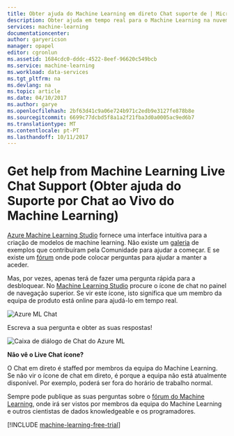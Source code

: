 ```yaml
---
title: Obter ajuda do Machine Learning em direto Chat suporte de | Microsoft Docs
description: Obter ajuda em tempo real para o Machine Learning na nuvem com a funcionalidade de suporte de Chat em direto.
services: machine-learning
documentationcenter: 
author: garyericson
manager: opapel
editor: cgronlun
ms.assetid: 1684cdc0-dddc-4522-8eef-96620c549bcb
ms.service: machine-learning
ms.workload: data-services
ms.tgt_pltfrm: na
ms.devlang: na
ms.topic: article
ms.date: 04/10/2017
ms.author: garye
ms.openlocfilehash: 2bf63d41c9a06e724b971c2edb9e3127fe878b8e
ms.sourcegitcommit: 6699c77dcbd5f8a1a2f21fba3d0a0005ac9ed6b7
ms.translationtype: MT
ms.contentlocale: pt-PT
ms.lasthandoff: 10/11/2017
---
```

# <a name="get-help-from-machine-learning-live-chat-support"></a>Get help from Machine Learning Live Chat Support (Obter ajuda do Suporte por Chat ao Vivo do Machine Learning)
[Azure Machine Learning Studio](what-is-ml-studio.md) fornece uma interface intuitiva para a criação de modelos de machine learning. Não existe um [galeria](gallery-how-to-use-contribute-publish.md) de exemplos que contribuíram pela Comunidade para ajudar a começar. E se existe um [fórum](https://social.msdn.microsoft.com/forums/azure/home?forum=MachineLearning) onde pode colocar perguntas para ajudar a manter a aceder. 

Mas, por vezes, apenas terá de fazer uma pergunta rápida para a desbloquear. No [Machine Learning Studio](http://studio.azureml.net/Home) procure o ícone de chat no painel de navegação superior.  Se vir este ícone, isto significa que um membro da equipa de produto está online para ajudá-lo em tempo real.

![Azure ML Chat](./media/live-chat/AzureMLChatNavBar.png)

Escreva a sua pergunta e obter as suas respostas!

![Caixa de diálogo de Chat do Azure ML](./media/live-chat/AzureMLChat.png)

**Não vê o Live Chat ícone?**

O Chat em direto é staffed por membros da equipa do Machine Learning. Se não vir o ícone de chat em direto, é porque a equipa não está atualmente disponível. Por exemplo, poderá ser fora do horário de trabalho normal. 

Sempre pode publique as suas perguntas sobre o [fórum do Machine Learning](https://social.msdn.microsoft.com/forums/azure/home?forum=MachineLearning), onde irá ser vistos por membros da equipa do Machine Learning e outros cientistas de dados knowledgeable e os programadores.

[!INCLUDE [machine-learning-free-trial](../../../includes/machine-learning-free-trial.md)]

